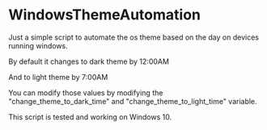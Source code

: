 # WindowsThemeAutomation
Just a simple script to automate the os theme based on the day on devices running windows.

By default it changes to dark theme by 12:00AM

And to light theme by 7:00AM

You can modify those values by modifying the "change_theme_to_dark_time" and "change_theme_to_light_time" variable.

This script is tested and working on Windows 10.
